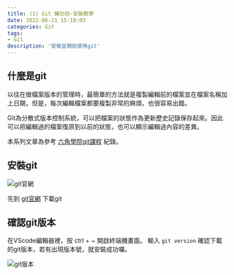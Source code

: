 ```yaml
---
title: (1) Git 練功坊-安裝教學
date: 2022-06-21 15:18:03
categories: Git
tags: 
- Git
description: '安裝並開始使用git'
---
```


## 什麼是git

以往在做檔案版本的管理時，最簡單的方法就是複製編輯前的檔案並在檔案名稱加上日期，但是，每次編輯檔案都要複製非常的麻煩，也很容易出錯。

Git為分散式版本控制系統，可以把檔案的狀態作為更新歷史記錄保存起來。因此可以把編輯過的檔案復原到以前的狀態，也可以顯示編輯過內容的差異。

本系列文章為參考 [六角學院git課程](https://courses.hexschool.com/p/git-github) 紀錄。

## 安裝git

![git官網](https://miro.medium.com/max/1400/1*9tfhhWJLGL5HM7V99xkKXw.png)

先到 [git官網](https://git-scm.com/) 下載git

## 確認git版本

在VScode編輯器裡，按 ctrl + ~ 開啟終端機畫面。
輸入 `git version` 確認下載的git版本，若有出現版本號，就安裝成功囉。

![git版本](https://miro.medium.com/max/1138/1*Q48Ug1afDJ2JzugYH_fslA.png)








